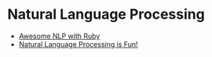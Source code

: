 # Natural Language Processing

* [Awesome NLP with Ruby](http://rubynlp.org/)
* [Natural Language Processing is Fun!](https://medium.com/@ageitgey/natural-language-processing-is-fun-9a0bff37854e)


